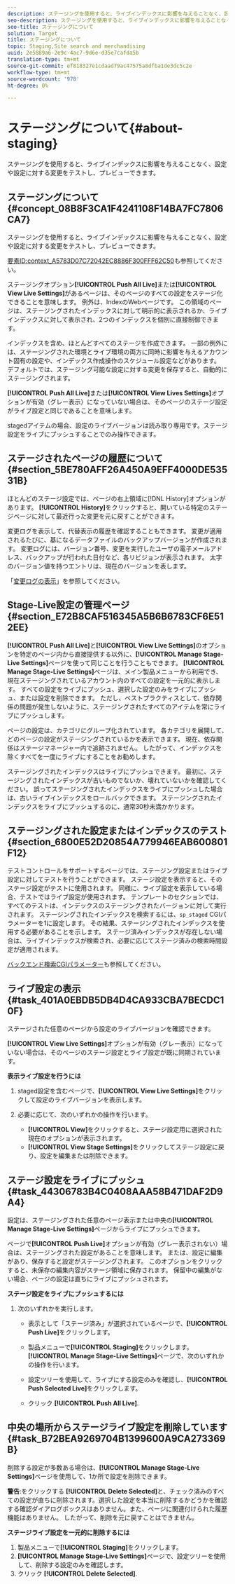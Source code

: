 ```yaml
---
description: ステージングを使用すると、ライブインデックスに影響を与えることなく、設定や設定に対する変更をテストし、プレビューできます。
seo-description: ステージングを使用すると、ライブインデックスに影響を与えることなく、設定や設定に対する変更をテストし、プレビューできます。
seo-title: ステージングについて
solution: Target
title: ステージングについて
topic: Staging,Site search and merchandising
uuid: 2e5889a6-2e9c-4ac7-9d6e-d35e7cafda5b
translation-type: tm+mt
source-git-commit: ef818327e1cdaad79ac47575a8dfba1de3dc5c2e
workflow-type: tm+mt
source-wordcount: '978'
ht-degree: 0%

---
```



# ステージングについて{#about-staging}

ステージングを使用すると、ライブインデックスに影響を与えることなく、設定や設定に対する変更をテストし、プレビューできます。

## ステージングについて{#concept_08B8F3CA1F4241108F14BA7FC7806CA7}

ステージングを使用すると、ライブインデックスに影響を与えることなく、設定や設定に対する変更をテストし、プレビューできます。

[要素ID:context_A5783D07C72042EC8886F300FFF62C50](c-about-simulator.md#context_A5783D07C72042EC8886F300FFF62C50)も参照してください。

ステージングオプション&#x200B;**[!UICONTROL Push All Live]**&#x200B;または&#x200B;**[!UICONTROL View Live Settings]**&#x200B;があるページは、そのページのすべての設定をステージ化できることを意味します。 例外は、IndexのWebページです。 この領域のページは、ステージングされたインデックスに対して明示的に表示されるか、ライブインデックスに対して表示され、2つのインデックスを個別に直接制御できます。

インデックスを含め、ほとんどすべてのステージを作成できます。 一部の例外には、ステージングされた環境とライブ環境の両方に同時に影響を与えるアカウント固有の設定や、インデックス作成操作のスケジュール設定などがあります。 デフォルトでは、ステージング可能な設定に対する変更を保存すると、自動的にステージングされます。

**[!UICONTROL Push All Live]**&#x200B;または&#x200B;**[!UICONTROL View Lives Settings]**&#x200B;オプションが有効（グレー表示）になっていない場合は、そのページのステージ設定がライブ設定と同じであることを意味します。

stagedアイテムの場合、設定のライブバージョンは読み取り専用です。ステージ設定をライブにプッシュすることでのみ操作できます。

## ステージされたページの履歴について{#section_5BE780AFF26A450A9EFF4000DE53531B}

ほとんどのステージ設定では、ページの右上領域に[!DNL History]オプションがあります。 **[!UICONTROL History]**&#x200B;をクリックすると、開いている特定のステージページに対して最近行った変更を元に戻すことができます。

変更ログを表示して、代替表示の履歴を確認することもできます。 変更が適用されるたびに、基になるデータファイルのバックアップバージョンが作成されます。 変更ログには、バージョン番号、変更を実行したユーザの電子メールアドレス、バックアップが行われた日付など、各リビジョンが表示されます。 太字のバージョン値を持つエントリは、現在のバージョンを表します。

「[変更ログの表示](c-about-reports-menu/c-about-reports-menu.md#task_166F1156719F4B3D834BEA8E249C8057)」を参照してください。

## Stage-Live設定の管理ページ{#section_E72B8CAF516345A5B6B6783CF6E512EE}

**[!UICONTROL Push All Live]**&#x200B;と&#x200B;**[!UICONTROL View Live Settings]**&#x200B;のオプションを特定のページ内から直接提供する以外に、**[!UICONTROL Manage Stage-Live Settings]**&#x200B;ページを使って同じことを行うこともできます。 **[!UICONTROL Manage Stage-Live Settings]**&#x200B;ページは、メイン製品メニューから利用でき、現在ステージングされているアカウント内のすべての設定を一元的に表示します。 すべての設定をライブにプッシュ、選択した設定のみをライブにプッシュ、または設定を削除できます。 ただし、ベストプラクティスとして、依存関係の問題が発生しないように、ステージングされたすべてのアイテムを常にライブにプッシュします。

ページの設定は、カテゴリにグループ化されています。 各カテゴリを展開して、どのページの設定がステージングされているかを表示できます。 現在、依存関係はステージマネージャー内で追跡されません。 したがって、インデックスを除くすべてを一度にライブにすることをお勧めします。

ステージングされたインデックスはライブにプッシュできます。 最初に、ステージングされたインデックスが古いものでないか、壊れていないかを確認してください。 誤ってステージングされたインデックスをライブにプッシュした場合は、古いライブインデックスをロールバックできます。 ステージングされたインデックスをライブにプッシュするのに、通常30秒未満かかります。

## ステージングされた設定またはインデックスのテスト{#section_6800E52D20854A779946EAB600801F12}

テストコントロールをサポートするページでは、ステージング設定またはライブ設定に対してテストを行うことができます。 ステージ設定を表示すると、そのステージ設定がテストに使用されます。 同様に、ライブ設定を表示している場合、テストではライブ設定が使用されます。 テンプレートのセクションでは、すべてのテストは、インデックスのステージングされたバージョンに対して実行されます。 ステージングされたインデックスを検索するには、`sp_staged` CGIパラメーターを1に設定します。 その結果、ステージングされたインデックスを使用する必要があることを示します。 ステージ済みインデックスが存在しない場合は、ライブインデックスが検索され、必要に応じてステージ済みの検索時間設定が適用されます。

[バックエンド検索CGIパラメーター](c-appendices/c-cgiparameters.md#reference_582E85C3886740C98FE88CA9DF7918E8)も参照してください。

## ライブ設定の表示{#task_401A0EBDB5DB4D4CA933CBA7BECDC10F}

ステージされた任意のページから設定のライブバージョンを確認できます。

<!-- 

t_viewing_live_settings.xml

 -->

**[!UICONTROL View Live Settings]**&#x200B;オプションが有効（グレー表示）になっていない場合は、そのページのステージ設定とライブ設定が既に同期されています。

**表示ライブ設定を行うには**

1. staged設定を含むページで、**[!UICONTROL View Live Settings]**&#x200B;をクリックして設定のライブバージョンを表示します。
1. 必要に応じて、次のいずれかの操作を行います。

   * **[!UICONTROL View]**&#x200B;をクリックすると、ステージ設定用に選択された現在のオプションが表示されます。
   * **[!UICONTROL View Stage Settings]**&#x200B;をクリックしてステージ設定に戻り、設定を編集または削除できます。

## ステージ設定をライブにプッシュ{#task_44306783B4C0408AAA58B471DAF2D9A4}

設定は、ステージングされた任意のページ表示または中央の&#x200B;**[!UICONTROL Manage Stage-Live Settings]**&#x200B;ページからライブにプッシュできます。

<!-- 

t_pushing_live_settings_live.xml

 -->

ページで&#x200B;**[!UICONTROL Push Live]**&#x200B;オプションが有効（グレー表示されない）場合は、ステージングされた設定があることを意味します。 または、設定に編集があり、保存すると設定がステージングされます。 このオプションをクリックすると、未保存の編集内容がステージ領域に保存されます。 保留中の編集がない場合、ページの設定は直ちにライブにプッシュされます。

**ステージ設定をライブにプッシュするには**

1. 次のいずれかを実行します。

   * 表示として「ステージ済み」が選択されているページで、**[!UICONTROL Push Live]**&#x200B;をクリックします。
   * 製品メニューで&#x200B;**[!UICONTROL Staging]**&#x200B;をクリックします。 **[!UICONTROL Manage Stage-Live Settings]**&#x200B;ページで、次のいずれかの操作を行います。

   * 設定ツリーを使用して、ライブにする設定のみを確認し、**[!UICONTROL Push Selected Live]**&#x200B;をクリックします。
   * クリック **[!UICONTROL Push All Live]**.

## 中央の場所からステージライブ設定を削除しています{#task_B72BEA9269704B1399600A9CA273369B}

削除する設定が多数ある場合は、**[!UICONTROL Manage Stage-Live Settings]**&#x200B;ページを使用して、1か所で設定を削除できます。

<!-- 

t_deleting_staged_settings_from_a_central_location.xml

 -->

**警告**:をクリックする **[!UICONTROL Delete Selected]**&#x200B;と、チェック済みのすべての設定が直ちに削除されます。選択した設定を本当に削除するかどうかを確認する確認ダイアログボックスはありません。また、ページに関連付けられた履歴機能はありません。 したがって、削除を元に戻すことはできません。

**ステージライブ設定を一元的に削除するには**

1. 製品メニューで&#x200B;**[!UICONTROL Staging]**&#x200B;をクリックします。
1. **[!UICONTROL Manage Stage-Live Settings]**&#x200B;ページで、設定ツリーを使用して、削除する設定のみを確認します。
1. クリック **[!UICONTROL Delete Selected]**.
